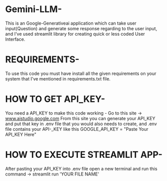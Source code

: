 # Gemini-LLM-
This is an Google-Generativeai application which can take user input(Question) and generate some response regarding to the user input,
and I've used streamlit library for creating quick or less coded User Interface.

# REQUIREMENTS-
To use this code you must have install all the given requirements on your system that I've mentioned in requirements.txt file.

# HOW TO GET API_KEY-
You need a API_KEY to make this code working -
Go to this site -> www.aistudio.google.com
From this site you can generate your API_KEY and put that key in .env file that you would also needs to create,
and .env file contains your API-_KEY like this GOOGLE_API_KEY = "Paste Your API_KEY Here"

# HOW TO EXECUTE STREAMLIT APP-
After pasting your API_KEY into .env file open a new terminal and run this command -> streamlit run 'YOUR FILE NAME'
